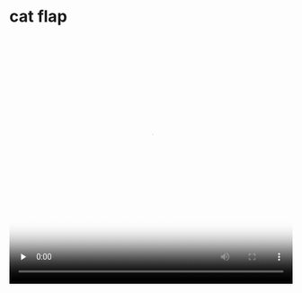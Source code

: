 # cat flap

<video class="MediaGallery_video-player VideoPlayerstyles__Video-sc-1llg2rt-2 kHkqjv" controls="" poster="//media.4rgos.it/v/Argos/8707037_R_Video001" preload="none" width="750" height="440" style="width: 100%; height: 100%; max-height: 440px; max-width: 750px;"><source src="https://media.4rgos.it/v/Argos/8707037_R_Video001/mp4_480p?protocol=https" type="video/mp4"><track kind="captions"></video>
